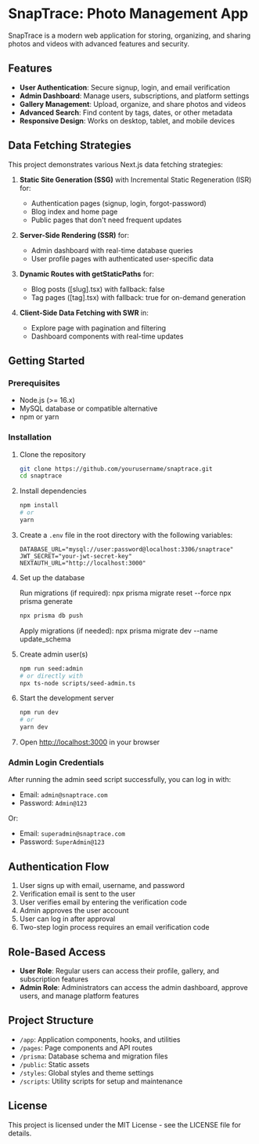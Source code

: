# SnapTrace: Photo Management App

SnapTrace is a modern web application for storing, organizing, and sharing photos and videos with advanced features and security.

## Features

- **User Authentication**: Secure signup, login, and email verification
- **Admin Dashboard**: Manage users, subscriptions, and platform settings
- **Gallery Management**: Upload, organize, and share photos and videos
- **Advanced Search**: Find content by tags, dates, or other metadata
- **Responsive Design**: Works on desktop, tablet, and mobile devices

## Data Fetching Strategies

This project demonstrates various Next.js data fetching strategies:

1. **Static Site Generation (SSG)** with Incremental Static Regeneration (ISR) for:
   - Authentication pages (signup, login, forgot-password)
   - Blog index and home page
   - Public pages that don't need frequent updates

2. **Server-Side Rendering (SSR)** for:
   - Admin dashboard with real-time database queries
   - User profile pages with authenticated user-specific data

3. **Dynamic Routes with getStaticPaths** for:
   - Blog posts ([slug].tsx) with fallback: false
   - Tag pages ([tag].tsx) with fallback: true for on-demand generation

4. **Client-Side Data Fetching with SWR** in:
   - Explore page with pagination and filtering
   - Dashboard components with real-time updates

## Getting Started

### Prerequisites

- Node.js (>= 16.x)
- MySQL database or compatible alternative
- npm or yarn

### Installation

1. Clone the repository
   ```bash
   git clone https://github.com/yourusername/snaptrace.git
   cd snaptrace
   ```

2. Install dependencies
   ```bash
   npm install
   # or 
   yarn
   ```

3. Create a `.env` file in the root directory with the following variables:
   ```
   DATABASE_URL="mysql://user:password@localhost:3306/snaptrace"
   JWT_SECRET="your-jwt-secret-key"
   NEXTAUTH_URL="http://localhost:3000"
   ```

4. Set up the database

   Run migrations (if required):
   npx prisma migrate reset --force
   npx prisma generate
   ```bash
   npx prisma db push
   ```
   Apply migrations (if needed):
   npx prisma migrate dev --name update_schema

5. Create admin user(s)
   ```bash
   npm run seed:admin
   # or directly with
   npx ts-node scripts/seed-admin.ts
   ```

6. Start the development server
   ```bash
   npm run dev
   # or
   yarn dev
   ```

7. Open [http://localhost:3000](http://localhost:3000) in your browser

### Admin Login Credentials

After running the admin seed script successfully, you can log in with:

- Email: `admin@snaptrace.com`
- Password: `Admin@123`

Or:

- Email: `superadmin@snaptrace.com`
- Password: `SuperAdmin@123`

## Authentication Flow

1. User signs up with email, username, and password
2. Verification email is sent to the user
3. User verifies email by entering the verification code
4. Admin approves the user account
5. User can log in after approval
6. Two-step login process requires an email verification code

## Role-Based Access

- **User Role**: Regular users can access their profile, gallery, and subscription features
- **Admin Role**: Administrators can access the admin dashboard, approve users, and manage platform features

## Project Structure

- `/app`: Application components, hooks, and utilities
- `/pages`: Page components and API routes
- `/prisma`: Database schema and migration files
- `/public`: Static assets
- `/styles`: Global styles and theme settings
- `/scripts`: Utility scripts for setup and maintenance

## License

This project is licensed under the MIT License - see the LICENSE file for details.

```
```
